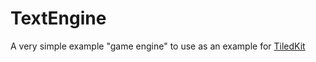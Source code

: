 # TextEngine

A very simple example "game engine" to use as an example for [TiledKit](https://github.com/SwiftStudies/TiledKit)


